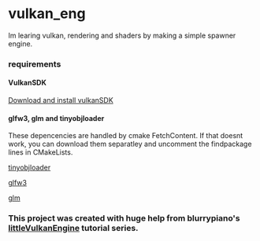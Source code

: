 # vulkan_eng
Im learing vulkan, rendering and shaders by making a simple spawner engine.

### requirements

#### VulkanSDK
<a href="https://vulkan.lunarg.com/">Download and install vulkanSDK</a>

#### glfw3, glm and tinyobjloader
These depencencies are handled by cmake FetchContent. If that doesnt work,
you can download them separatley and uncomment the findpackage lines in CMakeLists.

<a href=https://github.com/tinyobjloader/tinyobjloader>tinyobjloader</a>

<a href=https://github.com/glfw/glfw>glfw3</a>

<a href=https://github.com/g-truc/glm>glm</a>

### This project was created with huge help from blurrypiano's <a href=https://github.com/blurrypiano/littleVulkanEngine>littleVulkanEngine</a> tutorial series.

